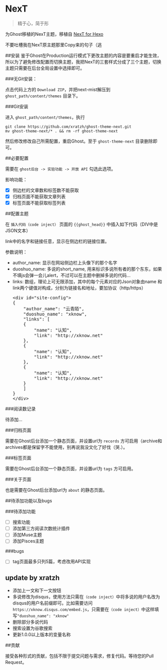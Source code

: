 # NexT
> 精于心，简于形

为Ghost移植的NexT主题，移植自 [NexT for Hexo](https://github.com/iissnan/hexo-theme-next)

不要吐槽我在NexT原主题那里Copy来的句子（逃

##安装
鉴于Ghost在Production运行模式下更改主题的内容是要重启才能生效，所以为了避免修改配置而切换主题，我把NexT的三套样式分成了三个主题，切换主题只需要在后台全局设置中选择即可。

###无Git安装：

点击代码上方的 `Download ZIP`，并把next-mist解压到 `ghost_path/content/themes` 目录下。

###Git安装

进入 `ghost_path/content/themes`，执行

	git clone https://github.com/xratzh/ghost-theme-next.git
	mv ghost-theme-next/* . && rm -rf ghost-theme-next

然后修改修改自己所需配置，重启Ghost。至于 `ghost-theme-next` 目录删除即可。

##必要配置

需要在 `ghost后台 -> 实验功能 -> 开放 API` 勾选此选项。

影响功能：

- [x] 侧边栏的文章数和标签数不能获取
- [x] 归档页面不能获取文章列表
- [x] 标签页面不能获取标签列表

##配置主题

在 `插入代码（code inject）` 页面的 `{{ghost_head}}` 中插入如下代码（DIV中是JSON文本）

link中的名字和链接任意，显示在侧边栏的链接位置。

参数说明：

- author_name: 显示在网站侧边栏上头像下的那个名字
- duoshuo\_name: 多说的short_name, 用来标识多说所有者的那个东东，如果不填js会弹一会儿alert，不过可以在主题中删掉多说的代码...
- links: 数组，理论上可无限添加，其中的每个元素对应的Json对象由name 和 link两个键值对构成，分别为链接名和地址，要加协议（http/https）
  <pre>
  &lt;div id="site-config"&gt;
  {
      "author_name": "云青陌",
      "duoshuo_name": "xknow",
      "links": [
      {
          "name": "认知",
          "link": "http://xknow.net"
      },
      {
          "name": "认知",
          "link": "http://xknow.net"
      },
      {
          "name": "认知",
          "link": "http://xknow.net"
      }
      ]
  }
  &lt;/div&gt;
  </pre>

###阅读数记录

待添加...


###归档页面

需要在Ghost后台添加一个静态页面，并设置url为 `records` 方可启用（archive和archives都是保留字不能使用，别再说我没文化了好伐（哭.）。

###标签页面

需要在Ghost后台添加一个静态页面，并设置url为 `tags` 方可启用。

###关于页面

也是需要在Ghost后台添加url为 `about` 的静态页面。

##待添加功能以及bugs

###待添加功能

- [ ] 搜索功能
- [ ] 添加第三方阅读次数统计插件
- [ ] 添加Muse主题
- [ ] 添加Pisces主题

###bugs

- [ ] tag页面最多只列5篇，考虑改用API实现

## update by xratzh

- 添加上一文和下一文按钮
- 多说修改为disqus，使用方法只需在`（code inject）`中将多说的用户名改为disqus的用户名前缀即可。比如需要访问`https://xknow.disqus.com/embed.js`，只需要在`（code inject）`中这样填写`"duoshuo_name": "xknow"`
- 删除部分多说代码
- 搜索设置为谷歌搜索
- 更新1.0.0以上版本的变量名称

##贡献

接受各种形式的贡献，包括不限于提交问题与需求，修复代码。等待您的Pull Request。

